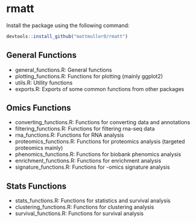# rmatt #

Install the package using the following command:

```R
devtools::install_github("mattmuller0/rmatt")
```

## General Functions #

* general_functions.R: General functions
* plotting_functions.R: Functions for plotting (mainly ggplot2)
* utils.R: Utility functions
* exports.R: Exports of some common functions from other packages

## Omics Functions #

* converting_functions.R: Functions for converting data and annotations
* filtering_functions.R: Functions for filtering rna-seq data
* rna_functions.R: Functions for RNA analysis
* proteomics_functions.R: Functions for proteomics analysis (targeted proteomics mainly)
* phenomics_functions.R: Functions for biobank phenomics analysis
* enrichment_functions.R: Functions for enrichment analysis
* signature_functions.R: Functions for -omics signature analysis

## Stats Functions #

* stats_functions.R: Functions for statistics and survival analysis
* clustering_functions.R: Functions for clustering analysis
* survival_functions.R: Functions for survival analysis

